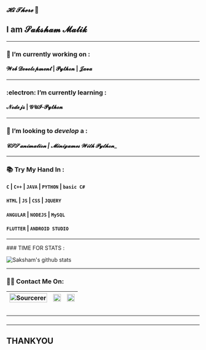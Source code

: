 ### _𝓗𝓲 𝓣𝓱𝓮𝓻𝓮_ 👋
## I am __𝓢𝓪𝓴𝓼𝓱𝓪𝓶 𝓜𝓪𝓵𝓲𝓴__
<hr>

###  :jack_o_lantern: I’m currently working on :
#### __𝓦𝓮𝓫 𝓓𝓮𝓿𝓮𝓵𝓸𝓹𝓶𝓮𝓷𝓽 | 𝓟𝔂𝓽𝓱𝓸𝓷 | 𝓙𝓪𝓿𝓪__

<hr>

###  :electron: I’m currently learning :
#### __𝓝𝓸𝓭𝓮𝓳𝓼 | 𝓖𝓤𝓘-𝓟𝔂𝓽𝓱𝓸𝓷__

<hr>

### 🤔 I’m looking to _develop_ a :
#### _𝓒𝓢𝓢 𝓪𝓷𝓲𝓶𝓪𝓽𝓲𝓸𝓷 |  𝓜𝓲𝓷𝓲𝓰𝓪𝓶𝓮𝓼 𝓦𝓲𝓽𝓱 𝓟𝔂𝓽𝓱𝓸𝓷__

<hr>

### 📚	Try My Hand In :

#### ```C``` | ```C++``` | ```JAVA``` | ```PYTHON``` | ```basic C#```
#### ```HTML``` | ```JS``` | ```CSS``` | ```JQUERY```
#### ```ANGULAR``` | ```NODEJS``` | ```MySQL```
#### ```FLUTTER``` | ```ANDROID STUDIO```

<hr>
### TIME FOR STATS :

![Saksham's github stats](https://github-readme-stats.vercel.app/api?username=SaKsHaMaLiK&show_icons=true&theme=dark)

<hr>

### :man_technologist: Contact Me On:

[<img src="https://sourcerer.io/icons/logo-sharing.svg" width="100%" alt="Sourcerer"/>](https://sourcerer.io/SaKsHaMaLiK)|[<img src="https://img.icons8.com/fluent/48/000000/instagram-new.png" width="100%"/>](https://www.instagram.com/saksham._.malik/)|[<img src="https://img.icons8.com/color/48/000000/linkedin.png" width="100%"/>](https://www.linkedin.com/in/saksham-malik-a7b13318b/)
:-----------------:|:--------------------:|:-------------:
    
## <hr>
   
### <hr>

## __THANKYOU__ 
